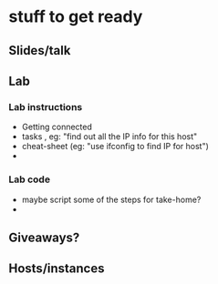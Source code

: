 # stuff to get ready

## Slides/talk



## Lab

### Lab instructions

* Getting connected
* tasks , eg: "find out all the IP info for this host"
* cheat-sheet (eg: "use ifconfig to find IP for host")
*  

### Lab code
* maybe script some of the steps for take-home?
*  

## Giveaways?

## Hosts/instances

